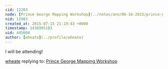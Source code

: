 ```yaml
---
cid: 12203
node: [Prince George Mapping Workshop](../notes/ann/06-16-2015/prince-george-mapping-workshop)
nid: 11983
created_at: 2015-07-15 21:19:43 +0000
timestamp: 1436995183
uid: 445604
author: [wheate](../profile/wheate)
---
```


I will be attending!

[wheate](../profile/wheate) replying to: [Prince George Mapping Workshop](../notes/ann/06-16-2015/prince-george-mapping-workshop)

